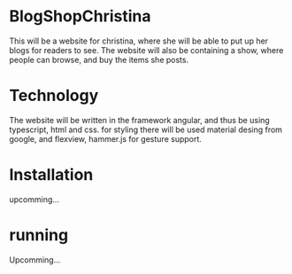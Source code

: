 # BlogShopChristina
This will be a website for christina, where she will be able to put up her blogs for readers to see.
The website will also be containing a show, where people can browse, and buy the items she posts.

# Technology
The website will be written in the framework angular, and thus be using typescript, html and css.
for styling there will be used material desing from google, and flexview, hammer.js for gesture support.

# Installation
upcomming...

# running
Upcomming...
